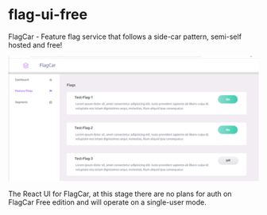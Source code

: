 # flag-ui-free

FlagCar - Feature flag service that follows a side-car pattern, semi-self hosted and free!

![work in progress](https://github.com/jackula83/flag-ui-free/blob/main/doc/main.PNG)

The React UI for FlagCar, at this stage there are no plans for auth on FlagCar Free edition and will operate on a single-user mode.
